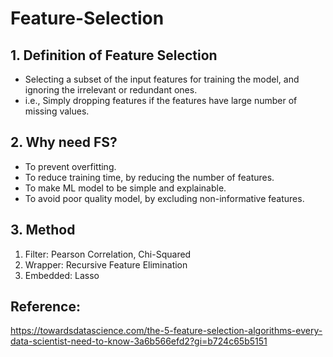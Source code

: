 # Feature-Selection

## 1. Definition of Feature Selection
- Selecting a subset of the input features for training the model, and ignoring the irrelevant or redundant ones. 
- i.e., Simply dropping features if the features have large number of missing values.

## 2. Why need FS?
- To prevent overfitting.
- To reduce training time, by reducing the number of features.
- To make ML model to be simple and explainable.
- To avoid poor quality model, by excluding non-informative features.

## 3. Method
1. Filter: Pearson Correlation, Chi-Squared
2. Wrapper: Recursive Feature Elimination
3. Embedded: Lasso

## Reference:
https://towardsdatascience.com/the-5-feature-selection-algorithms-every-data-scientist-need-to-know-3a6b566efd2?gi=b724c65b5151


